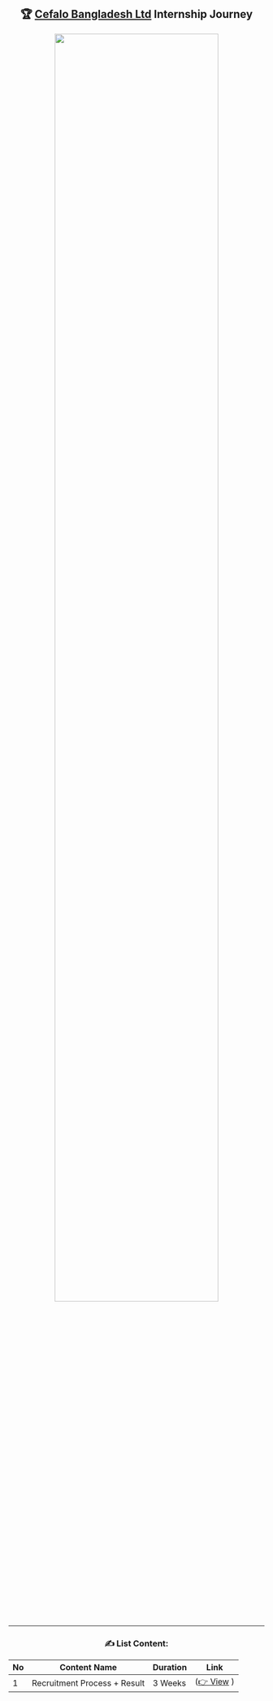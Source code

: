 <div align = "center">

## 🏆 [Cefalo Bangladesh Ltd](https://www.facebook.com/cefalobangladesh) Internship Journey

<img src = "./Assets/image.png" width ="80%">

<hr>

### ✍️ List Content:

| No | Content Name                 | Duration | Link                                          |
| -- | ---------------------------- | -------- | --------------------------------------------- |
| 1  | Recruitment Process + Result | 3 Weeks  | ([👉 View](./Recruitment%20Proccess/Readme.md) ) |

</div>


<!-- 
    TODO: add more content
    FIXME: fix the content
 -->



